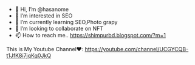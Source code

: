 - 👋 Hi, I’m @hasanome
- 👀 I’m interested in SEO
- 🌱 I’m currently learning SEO,Photo grapy
- 💞️ I’m looking to collaborate on NFT
- 📫 How to reach me..
https://shimpurbd.blogspot.com/?m=1
<!---
hasanome/OmeHasan is a ✨ special ✨ repository because its `README.md` (this file) appears on your GitHub profile.
You can click the Preview link to take a look at your changes.
--->
This is My Youtube Channel♥:
https://youtube.com/channel/UCGYCQB-t1JfK8i7jqKq0JkQ
